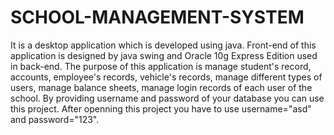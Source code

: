# SCHOOL-MANAGEMENT-SYSTEM
It is a desktop application which is developed using java. Front-end of this application is designed by java swing and Oracle 10g Express Edition used in back-end. The purpose of this application is manage student's record, accounts, employee's records, vehicle's records, manage different types of users, manage balance sheets, manage login records of each user of the school. By providing username and password of your database you can use this project. After openning this project you have to use username="asd" and password="123".
